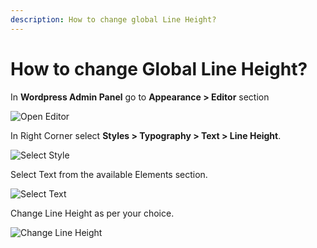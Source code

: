 ```yaml
---
description: How to change global Line Height?
---
```


# How to change Global Line Height?

In **Wordpress Admin Panel** go to **Appearance > Editor** section

![Open Editor](/img/tutorial/glh1OpenEditor.png)

In Right Corner select **Styles > Typography > Text > Line Height**. 

![Select Style](/img/tutorial/glh2selectStyle.png)

Select Text from the available Elements section.

![Select Text](/img/tutorial/glh3selectText.png)

Change Line Height as per your choice.

![Change Line Height](/img/tutorial/glh4ChangeLineHeight.png)